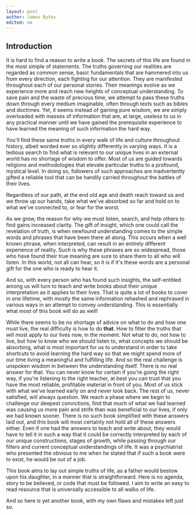 ```yaml
---
layout: post
author: James Bytes
edited: no
---
```


## Introduction

It is hard to find a reason to write a book. The secrets of this life are found in the most simple of statements. The truths governing our realities are regarded as common sense, basic fundamentals that are hammered into us from every direction, each  fighting for our attention. They are manifested throughout each of our personal stories. Their meanings evolve as we experience more and reach new heights of conceptual understanding. To save pain and the waste of precious time, we attempt to pass these truths down through every medium imaginable, often through texts such as bibles and doctrines. Yet, it seems instead of gaining pure wisdom, we are simply overloaded with masses of information that are, at large, useless to us in any practical manner until we have gained the prerequisite experience to have learned the meaning of such information the hard way. <!-- After all, how does one appreciate something they have not come to accept for themselves? -->

You'll find these same truths in every walk of life and culture throughout history, albeit worded ever so slightly differently in varying ways. It is a tedious search to find what is relevant to our unique lives in an external world has no shortage of wisdom to offer. Most of us are guided towards religions and methodologies that elevate particular truths to a profound, mystical level. In doing so, followers of such approaches are inadvertently gifted a reliable tool that can be handily carried throughout the battles of their lives.

<!--
This tool is namely the incidental memorization of highlighted truths. Prioritized wisdom becomes instantly recallable in a crisis. It can burden the responsibility of making moral choices. Throughout the years, such a targeted focus can help mold a foundational identity. Unfortunately, such a resource can only extend so far and can become a set of crutches.
--- crisis' can go beyond scope, not provide the answers,
--- inclined to negative choices, rejecting possibilities outside of current understanding, or conflicted with guilt and such
-->
Regardless of our path, at the end old age and death reach toward us and we throw up our hands, take what we've absorbed so far and hold on to what we've connected to, or fear for the worst.

As we grow, the reason for why we must listen, search, and help others to find gains increased clarity. The gift of insight, which one could call the revelation of truth, is when newfound understanding comes to the simple words and phrases that have been there all along. This occurs when a well known phrase, when interpreted, can result in an entirely different experience of reality. Such is why these phrases are so widespread, those who have found their true meaning are sure to share them to all who will listen. In this world, not all can hear, so it is if it's these words are a personal gift for the one who is ready to hear it.

And so, with every person who has found such insights, the self-entitled among us will turn to teach and write books about their unique interpretation as it applies to their lives. That is quite a lot of books to cover in one lifetime, with mostly the same information rehashed and rephrased in various ways in an attempt to convey understanding. This is essentially what most of this book will do as well!

While there seems to be no shortage of advice on what to do and how one must live, the real difficulty is how to do **that**. How to filter the truths that will most apply to our lives now, in the moment. Not what to do, not how to live, but how to know who we should listen to, what concepts we should be absorbing, what is most important for us to understand in order to take shortcuts to avoid learning the hard way so that we might spend more of our time living a meaningful and fulfilling life. And so the real challenge is unspoken wisdom in between the understanding itself. There is no real answer for that. You can never know for certain if you're going the right way, if you're listening to the right teacher, at best you can trust that you have the most reliable, profitable material in front of you. Most of us stick with what we've learned early on and never look back. The rest of us, never satisfied, will always question. We reach a phase where we begin to challenge our deepest convictions, find that much of what we had learned was causing us more pain and strife than was beneficial to our lives, if only we had known sooner. There is no such book simplified with these answers laid out, and this book will most certainly not hold all of these answers either. Even if one had the answers to teach and write about, they would have to tell it in such a way that it could be correctly interpreted by each of our unique constructions, stages of growth, while passing through our filters and current conceptual understandings of life. <!-- Such a task seems improbable at large - *without a method of computation that served to analyze a person and present them with information in a personalized format, but that is not a story for the present moment* -. --> It was a psychiatrist who presented the obvious to me when he stated that if such a book were to exist, he would be out of a job.


 This book aims to lay out simple truths of life, as a father would bestow upon his daughter, in a manner that is straightforward. Here is no agenda, story to be believed, or code that must be followed. I aim to write an easy to read resource that is universally accessible to all walks of life.

 And so here is yet another book, with my own flaws and mistakes left just so.

<!--
So what is there to do? Why even write a book if it cannot fulfill the role of completing this grand task? ... well...

...
 With all these books and religions that cover the same secrets, I have not found a book that lays it out plain as day, without a story to believe in or a code to follow. There is usually an agenda. In other cases, some books carry such profound insights that they can't even be taken in all in one read!

..............
and goodness gratious...
...................













<!--

Unfortunately religion and even spirituality can lose its value and become repetition, no longer revealing truth but leaving us in a perpetual limbo, somewhere on the elevator level 46, occasionally rising up to 47. Then, aware that we are not as satisfied as we should be, we decide that we must not be focusing hard enough on our textbooks, that we must have more conviction, more faith, more belief if we are to reach level 47, believing that the story is the point of it all instead of what is found in the story.
--------------------------------
<!--
Before we might become distracted by them, religions when used properly help us along our way. They provide us memorization techniques for quick access of reminders of basic truths, and also provide us with something far more important, something also found in life experience.   

And yet, the information is scattered about all across the globe. For an example of a simple truth without much depth, among the homeless in America you can find nearly every person saying, "You don't talk about Fight Club", or even more commonly, "What were you talking about?". In that world, the value of looking out for another by not betraying each other is not only recognized, it can actually be felt as a type of caring for another that you do not even know. I use this abstract example because it minor and flawed and not among the truths this book is about.
-->
